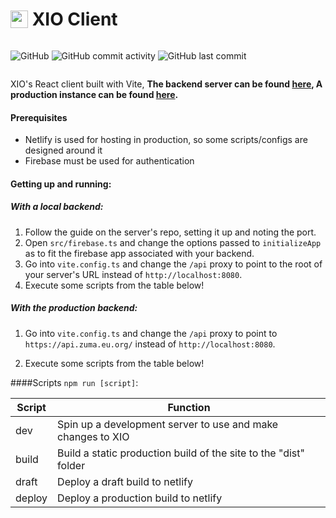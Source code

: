 <h1 style="display:flex;align-items:center">
	<img src="https://xio.zuma.eu.org/new.svg" style="height:1em"/>&nbsp;XIO Client
</h1>

<div style="display:flex">

![GitHub](https://img.shields.io/github/license/zuma206/xio?style=flat-square)&nbsp;![GitHub commit activity](https://img.shields.io/github/commit-activity/m/zuma206/xio?style=flat-square)&nbsp;![GitHub last commit](https://img.shields.io/github/last-commit/zuma206/xio?style=flat-square)

</div>

XIO's React client built with Vite,
<b>
The backend server can be found [here](https://github.com/Zuma206/XIO-Server),
A production instance can be found [here](https://xio.zuma.eu.org/).
</b>

#### Prerequisites

- Netlify is used for hosting in production, so some scripts/configs are designed around it
- Firebase must be used for authentication

#### Getting up and running:

##### With a local backend:

1. Follow the guide on the server's repo, setting it up and noting the port.
2. Open `src/firebase.ts` and change the options passed to `initializeApp` as to fit the firebase app associated with your backend.
3. Go into `vite.config.ts` and change the `/api` proxy to point to the root of your server's URL instead of `http://localhost:8080`.
4. Execute some scripts from the table below!

##### With the production backend:

1.  Go into `vite.config.ts` and change the `/api` proxy to point to `https://api.zuma.eu.org/` instead of `http://localhost:8080`.

2.  Execute some scripts from the table below!

####Scripts `npm run [script]`:

| Script | Function                                                         |
| ------ | ---------------------------------------------------------------- |
| dev    | Spin up a development server to use and make changes to XIO      |
| build  | Build a static production build of the site to the "dist" folder |
| draft  | Deploy a draft build to netlify                                  |
| deploy | Deploy a production build to netlify                             |
